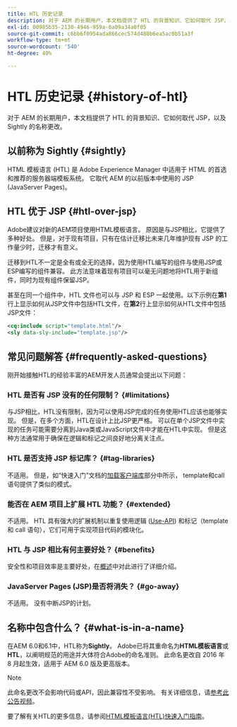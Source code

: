 ```yaml
---
title: HTL 历史记录
description: 对于 AEM 的长期用户，本文档提供了 HTL 的背景知识、它如何取代 JSP，以及 Sightly 的名称更改。
exl-id: 00985b35-2130-4946-959a-0a09a34a0f05
source-git-commit: c6bb6f0954ada866cec574d480b6ea5ac0b51a3f
workflow-type: tm+mt
source-wordcount: '540'
ht-degree: 40%

---
```



# HTL 历史记录 {#history-of-htl}

对于 AEM 的长期用户，本文档提供了 HTL 的背景知识、它如何取代 JSP，以及 Sightly 的名称更改。

## 以前称为 Sightly {#sightly}

HTML 模板语言 (HTL) 是 Adobe Experience Manager 中适用于 HTML 的首选和推荐的服务器端模板系统。 它取代 AEM 的以前版本中使用的 JSP (JavaServer Pages)。

## HTL 优于 JSP {#htl-over-jsp}

Adobe建议对新的AEM项目使用HTML模板语言。 原因是与JSP相比，它提供了多种好处。 但是，对于现有项目，只有在估计迁移比未来几年维护现有 JSP 的工作量少时，迁移才有意义。

迁移到HTL不一定是全有或全无的选择，因为使用HTL编写的组件与使用JSP或ESP编写的组件兼容。 此方法意味着现有项目可以毫无问题地将HTL用于新组件，同时为现有组件保留JSP。

甚至在同一个组件中，HTL 文件也可以与 JSP 和 ESP 一起使用。以下示例在&#x200B;**第1**&#x200B;行上显示如何从JSP文件中包括HTL文件，在&#x200B;**第2**&#x200B;行上显示如何从HTL文件中包括JSP文件：

```xml
<cq:include script="template.html"/>
<sly data-sly-include="template.jsp"/>
```

## 常见问题解答 {#frequently-asked-questions}

刚开始接触HTL的经验丰富的AEM开发人员通常会提出以下问题：

### HTL 是否有 JSP 没有的任何限制？ {#limitations}

与JSP相比，HTL没有限制，因为可以使用JSP完成的任务使用HTL应该也能够实现。 但是，在多个方面，HTL在设计上比JSP更严格。 可以在单个JSP文件中实现的任务可能需要分离到Java类或JavaScript文件中才能在HTL中实现。 但是这种方法通常用于确保在逻辑和标记之间良好地分离关注点。

### HTL 是否支持 JSP 标记库？ {#tag-libraries}

不适用。 但是，如“快速入门”文档的[加载客户端库](getting-started.md#loading-client-libraries)部分中所示， template和call语句提供了类似的模式。

### 能否在 AEM 项目上扩展 HTL 功能？ {#extended}

不适用。 HTL 具有强大的扩展机制以重复使用逻辑 ([Use-API](#use-api-for-accessing-logic)) 和标记（template 和 call 语句），它们可用于实现项目代码的模块化。

### HTL 与 JSP 相比有何主要好处？ {#benefits}

安全性和项目效率是主要好处，在[概述](overview.md)中对此进行了详细介绍。

### JavaServer Pages (JSP)是否将消失？ {#go-away}

不适用。 没有中断JSP的计划。

## 名称中包含什么？ {#what-is-in-a-name}

在AEM 6.0和6.1中，HTL称为&#x200B;**Sightly**。 Adobe已将其重命名为&#x200B;**HTML模板语言**&#x200B;或&#x200B;**HTL**，以阐明规范的用途并大体符合Adobe的命名准则。 此命名更改自 2016 年 8 月起生效，适用于 AEM 6.0 版及更高版本。

>[!NOTE]
>
>此命名更改不会影响代码或API，因此兼容性不受影响。 有关详细信息，请[参考此公告视频](https://helpx.adobe.com/cn/experience-manager/how-to/announce-htl.html)。

要了解有关HTL的更多信息，请参阅[HTML模板语言(HTL)快速入门指南](overview.md)。
